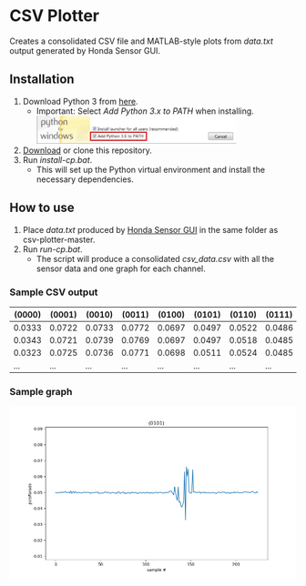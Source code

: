 # CSV Plotter
Creates a consolidated CSV file and MATLAB-style plots from _data.txt_ output generated by Honda Sensor GUI.

## Installation
1. Download Python 3 from [here](https://www.python.org/downloads/).  
    - Important: Select _Add Python 3.x to PATH_ when installing.  
        <img src="./images/add-python-to-path.jpg" alt="PATH" width="350"/>
2. [Download](https://github.com/konstantinbsv/csv-plotter/archive/master.zip) or clone this repository.
3. Run _install-cp.bat_.
    - This will set up the Python virtual environment and install the necessary dependencies.

## How to use
1. Place _data.txt_ produced by [Honda Sensor GUI](https://github.com/konstantinbsv/Honda-Sensor-GUI) in the same folder as csv-plotter-master.
2. Run _run-cp.bat_.
    - The script will produce a consolidated _csv_data.csv_ with all the sensor data and one graph for each channel.

### Sample CSV output
|(0000)|(0001)|(0010)|(0011)|(0100)|(0101)|(0110)|(0111)|(1000)|(1001)|(1010)|(1011)|(1100)|
|------|------|------|------|------|------|------|------|------|------|------|------|------|
|0.0333|0.0722|0.0733|0.0772|0.0697|0.0497|0.0522|0.0486|0.0515|0.0588|0.0659|0.0546|2.9917|
|0.0343|0.0721|0.0739|0.0769|0.0697|0.0497|0.0518|0.0485|0.0517|0.0595|0.0657|0.0542|2.9897|
|0.0323|0.0725|0.0736|0.0771|0.0698|0.0511|0.0524|0.0485|0.0515|0.0588|0.0651|0.0563|2.9922|
|...   |...   |...   |...   |...   |...   |...   |...   |...   |...   |...   |...   |...   |


### Sample graph
![Graph-(0101)](./images/(0101).png) 
